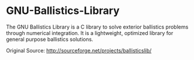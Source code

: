 GNU-Ballistics-Library
======================

The GNU Ballistics Library is a C library to solve exterior ballistics problems through numerical integration. It is a lightweight, optimized library for general purpose ballistics solutions.

Original Source: http://sourceforge.net/projects/ballisticslib/
